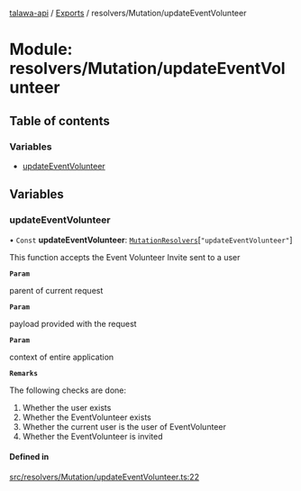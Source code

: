 [talawa-api](../README.md) / [Exports](../modules.md) / resolvers/Mutation/updateEventVolunteer

# Module: resolvers/Mutation/updateEventVolunteer

## Table of contents

### Variables

- [updateEventVolunteer](resolvers_Mutation_updateEventVolunteer.md#updateeventvolunteer)

## Variables

### updateEventVolunteer

• `Const` **updateEventVolunteer**: [`MutationResolvers`](types_generatedGraphQLTypes.md#mutationresolvers)[``"updateEventVolunteer"``]

This function accepts the Event Volunteer Invite sent to a user

**`Param`**

parent of current request

**`Param`**

payload provided with the request

**`Param`**

context of entire application

**`Remarks`**

The following checks are done:
1. Whether the user exists
2. Whether the EventVolunteer exists
3. Whether the current user is the user of EventVolunteer
4. Whether the EventVolunteer is invited

#### Defined in

[src/resolvers/Mutation/updateEventVolunteer.ts:22](https://github.com/adi790uu/talawa-api/blob/b1ec05b/src/resolvers/Mutation/updateEventVolunteer.ts#L22)
